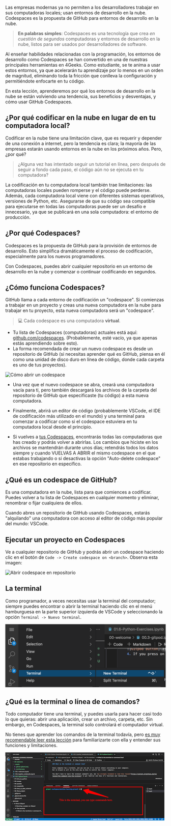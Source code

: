 Las empresas modernas ya no permiten a los desarrolladores trabajar en sus computadoras locales; usan entornos de desarrollo en la nube. Codespaces es la propuesta de GitHub para entornos de desarrollo en la nube.

> **En palabras simples**: Codespaces es una tecnología que crea *en cuestión de segundos* computadoras y entornos de desarrollo en la nube, listos para ser usados por desarrolladores de software.

Al enseñar habilidades relacionadas con la programación, los entornos de desarrollo como Codespaces se han convertido en una de nuestras principales herramientas en 4Geeks. Como estudiante, se te anima a usar estos entornos, ya que acelerarán tu aprendizaje por lo menos en un orden de magnitud, eliminando toda la fricción que conlleva la configuración y permitiéndote enfocarte en tu código.

En esta lección, aprenderemos por qué los entornos de desarrollo en la nube se están volviendo una tendencia, sus beneficios y desventajas, y cómo usar GitHub Codespaces.

## ¿Por qué codificar en la nube en lugar de en tu computadora local?

Codificar en la nube tiene una limitación clave, que es requerir y depender de una conexión a internet, pero la tendencia es clara; la mayoría de las empresas estarán usando entornos en la nube en los próximos años. Pero, ¿por qué?

> ¿Alguna vez has intentado seguir un tutorial en línea, pero después de seguir a fondo cada paso, el código aún no se ejecuta en tu computadora?

La codificación en tu computadora local también trae limitaciones: las computadoras locales pueden romperse y el código puede perderse. Además, cada computadora local viene con diferentes sistemas operativos, versiones de Python, etc. Asegurarse de que su código sea compatible para ejecutarse en todas las computadoras puede ser un desafío e innecesario, ya que se publicará en una sola computadora: el entorno de producción.

## ¿Por qué Codespaces?

Codespaces es la propuesta de GitHub para la provisión de entornos de desarrollo. Esto simplifica dramáticamente el proceso de codificación, especialmente para los nuevos programadores.

Con Codespaces, puedes abrir cualquier repositorio en un entorno de desarrollo en la nube y comenzar o continuar codificando en segundos.

## ¿Cómo funciona Codespaces?

GitHub llama a cada entorno de codificación un "codespace". Si comienzas a trabajar en un proyecto y creas una nueva computadora en la nube para trabajar en tu proyecto, esta nueva computadora será un "codespace".

> 💻 Cada codespace es una computadora **virtual**.

- Tu lista de Codespaces (computadoras) actuales está aquí: [github.com/codespaces](https://github.com/codespaces). (Probablemente, esté vacío, ya que apenas estás aprendiendo sobre esto).
- La forma recomendada de crear un nuevo codespace es desde un repositorio de GitHub (si necesitas aprender qué es GitHub, piensa en él como una unidad de disco duro en línea de código, donde cada carpeta es uno de tus proyectos).

![Cómo abrir un codespace](https://github.com/breatheco-de/content/blob/master/src/assets/images/create-codespace.gif?raw=true)

- Una vez que el nuevo codespace se abra, creará una computadora vacía para ti, pero también descargará los archivos de la carpeta del repositorio de GitHub que especificaste (tu código) a esta nueva computadora.

- Finalmente, abrirá un editor de código (probablemente VSCode, el IDE de codificación más utilizado en el mundo) y una terminal para comenzar a codificar como si el codespace estuviera en tu computadora local desde el principio.

- Si vuelves a [tus Codespaces](https://github.com/codespaces), encontrarás todas las computadoras que has creado y podrás volver a abrirlas. Los cambios que hiciste en los archivos se mantendrán durante unos días; retendrás todos los datos siempre y cuando VUELVAS A ABRIR el mismo codespace en el que estabas trabajando o si desactivas la opción "Auto-delete codespace" en ese repositorio en específico.

## ¿Qué es un codespace de GitHub?

Es una computadora en la nube, lista para que comiences a codificar. Puedes volver a tu lista de Codespaces en cualquier momento y eliminar, renombrar o fijar cualquiera de ellos.

Cuando abres un repositorio de GitHub usando Codespaces, estarás "alquilando" una computadora con acceso al editor de código más popular del mundo: VSCode.

## Ejecutar un proyecto en Codespaces

Ve a cualquier repositorio de GitHub y podrás abrir un codespace haciendo clic en el botón de `Code -> Create codespace on <branch>`. Observa esta imagen:

![Abrir codespace en repositorio](https://github.com/breatheco-de/content/blob/master/src/assets/images/open-codespace.png?raw=true)

## La terminal

Como programador, a veces necesitas usar la terminal del computador; siempre puedes encontrar o abrir la terminal haciendo clic en el menú hamburguesa en la parte superior izquierda de VSCode y seleccionando la opción `Terminal -> Nuevo terminal`.

![Cómo abrir una terminal en VSCode](https://github.com/breatheco-de/content/raw/master/src/assets/images/terminal.png?raw=true)

## ¿Qué es la terminal o línea de comandos?

Todo computador tiene una terminal, y puedes usarla para hacer casi todo lo que quieras: abrir una aplicación, crear un archivo, carpeta, etc. Sin embargo, en Codespaces, la terminal solo controlará el computador virtual.

No tienes que aprender los comandos de la terminal todavía, pero [es muy recomendable leer esta lección](https://4geeks.com/es/lesson/the-command-line-the-terminal-es) para familiarizarte con ella y entender sus funciones y limitaciones.

![Terminal de VSCode](https://github.com/breatheco-de/content/blob/master/src/assets/images/terminal-command.png?raw=true)
